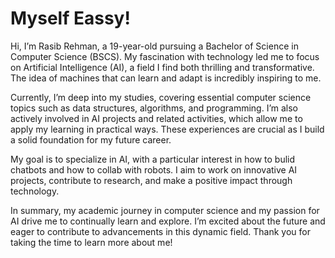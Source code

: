 # Myself Eassy!


Hi, I’m Rasib Rehman, a 19-year-old pursuing a Bachelor of Science in Computer Science (BSCS). My fascination with technology led me to focus on Artificial Intelligence (AI), a field I find both thrilling and transformative. The idea of machines that can learn and adapt is incredibly inspiring to me.

Currently, I’m deep into my studies, covering essential computer science topics such as data structures, algorithms, and programming. I’m also actively involved in AI projects and related activities, which allow me to apply my learning in practical ways. These experiences are crucial as I build a solid foundation for my future career.

My goal is to specialize in AI, with a particular interest in how to bulid chatbots and how to collab with robots. I aim to work on innovative AI projects, contribute to research, and make a positive impact through technology.

In summary, my academic journey in computer science and my passion for AI drive me to continually learn and explore. I’m excited about the future and eager to contribute to advancements in this dynamic field. Thank you for taking the time to learn more about me!



